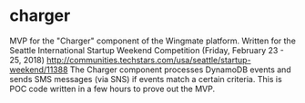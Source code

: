 # charger

MVP for the "Charger" component of the Wingmate platform. 
Written for the Seattle International Startup Weekend Competition (Friday, February 23 - 25, 2018)
http://communities.techstars.com/usa/seattle/startup-weekend/11388 
The Charger component processes DynamoDB events and sends SMS messages (via SNS) if events match a certain criteria. 
This is POC code written in a few hours to prove out the MVP.
